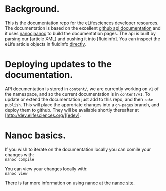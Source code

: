 # Background.

This is the documentation repo for the eLifesciences developer resources. The documentation is based on the excellent [github api documentation][gitapi] 
and it uses [nanoc]i[nanoc] to build the documentation pages. The api is built by parsing our [article XML] and pushing it into [fluidinfo]. You can inspect 
the eLife article objects in fluidinfo [directly][efi].

[gitapi]: http://developer.github.com/v3/
[nanoc]: http://nanoc.stoneship.org/
[fi]: http://fluidinfo.com/
[efi]: https://explorer.fluidinfo.com/fluidinfo/elifesciences.org

# Deploying updates to the documentation.

API documentation is stored in `content/`, we are currently working on `v1` of the namespace, and so the current documentation is in `content/v1`. To update or extend the documentation just add to this repo, and then `rake publish`. This will place the approriate changes into a `gh-pages` branch, and deploy them to github. They will be available shortly thereafter at [http://dev.elifesciences.org/][edev].

[edev]: http://dev.elifesciences.org/

# Nanoc basics. 

If you wish to iterate on the documentation locally you can comile your changes with:  
`nanoc compile`

You can view your changes locally with:  
`nanoc view`

There is far more information on using nanoc at the [nanoc site][ndocs]. 

[ndocs]: http://nanoc.stoneship.org/docs/
